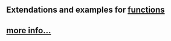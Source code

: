 ## Extendations and examples for [functions](https://github.com/haridaniel/cleancodejava/tree/master/util/functions) ##
## [more info...](http://cleancodejava.com/pipeline-chain/) ##

